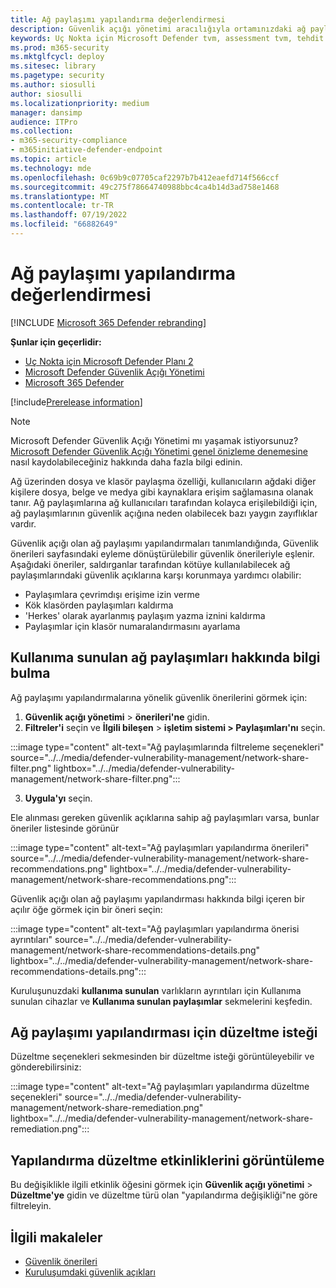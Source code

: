 ```yaml
---
title: Ağ paylaşımı yapılandırma değerlendirmesi
description: Güvenlik açığı yönetimi aracılığıyla ortamınızdaki ağ paylaşımlarıyla ilgili önerileri gözden geçirmeyi öğrenin.
keywords: Uç Nokta için Microsoft Defender tvm, assessment tvm, tehdit & güvenlik açığı yönetimi, savunmasız CVE
ms.prod: m365-security
ms.mktglfcycl: deploy
ms.sitesec: library
ms.pagetype: security
ms.author: siosulli
author: siosulli
ms.localizationpriority: medium
manager: dansimp
audience: ITPro
ms.collection:
- m365-security-compliance
- m365initiative-defender-endpoint
ms.topic: article
ms.technology: mde
ms.openlocfilehash: 0c69b9c07705caf2297b7b412eaefd714f566ccf
ms.sourcegitcommit: 49c275f78664740988bbc4ca4b14d3ad758e1468
ms.translationtype: MT
ms.contentlocale: tr-TR
ms.lasthandoff: 07/19/2022
ms.locfileid: "66882649"
---
```

# <a name="network-share-configuration-assessment"></a>Ağ paylaşımı yapılandırma değerlendirmesi

[!INCLUDE [Microsoft 365 Defender rebranding](../../includes/microsoft-defender.md)]

**Şunlar için geçerlidir:**

- [Uç Nokta için Microsoft Defender Planı 2](https://go.microsoft.com/fwlink/?linkid=2154037)
- [Microsoft Defender Güvenlik Açığı Yönetimi](index.yml)
- [Microsoft 365 Defender](https://go.microsoft.com/fwlink/?linkid=2118804)

[!include[Prerelease information](../../includes/prerelease.md)]

>[!Note]
> Microsoft Defender Güvenlik Açığı Yönetimi mı yaşamak istiyorsunuz? [Microsoft Defender Güvenlik Açığı Yönetimi genel önizleme denemesine](../defender-vulnerability-management/get-defender-vulnerability-management.md) nasıl kaydolabileceğiniz hakkında daha fazla bilgi edinin.

Ağ üzerinden dosya ve klasör paylaşma özelliği, kullanıcıların ağdaki diğer kişilere dosya, belge ve medya gibi kaynaklara erişim sağlamasına olanak tanır. Ağ paylaşımlarına ağ kullanıcıları tarafından kolayca erişilebildiği için, ağ paylaşımlarının güvenlik açığına neden olabilecek bazı yaygın zayıflıklar vardır.

Güvenlik açığı olan ağ paylaşımı yapılandırmaları tanımlandığında, Güvenlik önerileri sayfasındaki eyleme dönüştürülebilir güvenlik önerileriyle eşlenir. Aşağıdaki öneriler, saldırganlar tarafından kötüye kullanılabilecek ağ paylaşımlarındaki güvenlik açıklarına karşı korunmaya yardımcı olabilir:

- Paylaşımlara çevrimdışı erişime izin verme
- Kök klasörden paylaşımları kaldırma
- 'Herkes' olarak ayarlanmış paylaşım yazma iznini kaldırma
- Paylaşımlar için klasör numaralandırmasını ayarlama

## <a name="find-information-about-exposed-network-shares"></a>Kullanıma sunulan ağ paylaşımları hakkında bilgi bulma

Ağ paylaşımı yapılandırmalarına yönelik güvenlik önerilerini görmek için:

1. **Güvenlik açığı yönetimi** > **önerileri'ne** gidin.
2. **Filtreler'i** seçin ve **İlgili bileşen** > **işletim sistemi > Paylaşımları'nı** seçin.

:::image type="content" alt-text="Ağ paylaşımlarında filtreleme seçenekleri" source="../../media/defender-vulnerability-management/network-share-filter.png" lightbox="../../media/defender-vulnerability-management/network-share-filter.png":::

3. **Uygula'yı** seçin.

Ele alınması gereken güvenlik açıklarına sahip ağ paylaşımları varsa, bunlar öneriler listesinde görünür

:::image type="content" alt-text="Ağ paylaşımları yapılandırma önerileri" source="../../media/defender-vulnerability-management/network-share-recommendations.png" lightbox="../../media/defender-vulnerability-management/network-share-recommendations.png":::

Güvenlik açığı olan ağ paylaşımı yapılandırması hakkında bilgi içeren bir açılır öğe görmek için bir öneri seçin:

:::image type="content" alt-text="Ağ paylaşımları yapılandırma önerisi ayrıntıları" source="../../media/defender-vulnerability-management/network-share-recommendations-details.png" lightbox="../../media/defender-vulnerability-management/network-share-recommendations-details.png":::

Kuruluşunuzdaki **kullanıma sunulan** varlıkların ayrıntıları için Kullanıma sunulan cihazlar ve **Kullanıma sunulan paylaşımlar** sekmelerini keşfedin.

## <a name="request-remediation-for-the-network-share-configuration"></a>Ağ paylaşımı yapılandırması için düzeltme isteği

Düzeltme seçenekleri sekmesinden bir düzeltme isteği görüntüleyebilir ve gönderebilirsiniz:

:::image type="content" alt-text="Ağ paylaşımları yapılandırma düzeltme seçenekleri" source="../../media/defender-vulnerability-management/network-share-remediation.png" lightbox="../../media/defender-vulnerability-management/network-share-remediation.png":::

## <a name="view-configuration-remediation-activities"></a>Yapılandırma düzeltme etkinliklerini görüntüleme

Bu değişiklikle ilgili etkinlik öğesini görmek için **Güvenlik açığı yönetimi** > **Düzeltme'ye** gidin ve düzeltme türü olan "yapılandırma değişikliği"ne göre filtreleyin.

## <a name="related-articles"></a>İlgili makaleler

- [Güvenlik önerileri](tvm-security-recommendation.md)
- [Kuruluşumdaki güvenlik açıkları](tvm-weaknesses.md)